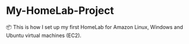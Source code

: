 # My-HomeLab-Project
📦 This is how I set up my first HomeLab for Amazon Linux, Windows and Ubuntu virtual machines (EC2).
